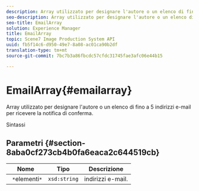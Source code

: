 ```yaml
---
description: Array utilizzato per designare l'autore o un elenco di fino a 5 indirizzi e-mail per ricevere la notifica di conferma.
seo-description: Array utilizzato per designare l'autore o un elenco di fino a 5 indirizzi e-mail per ricevere la notifica di conferma.
seo-title: EmailArray
solution: Experience Manager
title: EmailArray
topic: Scene7 Image Production System API
uuid: fb5f14c6-d950-49e7-8a08-ac01ca90b2df
translation-type: tm+mt
source-git-commit: 7bc7b3a86fbcdc57cfdc31745fae3afc06e44b15

---
```



# EmailArray{#emailarray}

Array utilizzato per designare l&#39;autore o un elenco di fino a 5 indirizzi e-mail per ricevere la notifica di conferma.

Sintassi

## Parametri {#section-8aba0cf273cb4b0fa6eaca2c644519cb}

| Nome | Tipo | Descrizione |
|---|---|---|
| ` *`elementi`*` | `xsd:string` | indirizzi e-mail. |

